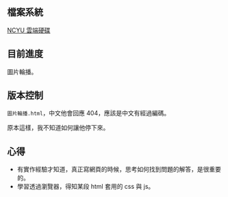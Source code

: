## 檔案系統

[NCYU 雲端硬碟](https://webhd.ncyu.edu.tw/share.cgi?ssid=07WBEfX#07WBEfX)

## 目前進度

圖片輪播。

## 版本控制

`圖片輪播.html`，中文他會回應 404，應該是中文有經過編碼。

原本這樣，我不知道如何讓他停下來。

## 心得

- 有實作經驗才知道，真正寫網頁的時候，思考如何找到問題的解答，是很重要的。
- 學習透過瀏覽器，得知某段 html 套用的 css 與 js。